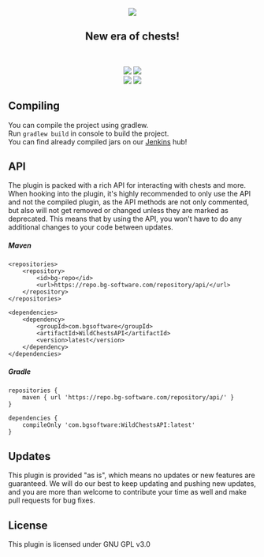 <p align="center">
<img src="https://bg-software.com/imgs/wildchests-logo.png" />
<h2 align="center">New era of chests!</h2>
</p>
<br>
<p align="center">
<a href="https://bg-software.com/discord/"><img src="https://img.shields.io/discord/293212540723396608?color=7289DA&label=Discord&logo=discord&logoColor=7289DA&link=https://bg-software.com/discord/"></a>
<a href="https://bg-software.com/patreon/"><img src="https://img.shields.io/badge/-Support_on_Patreon-F96854.svg?logo=patreon&style=flat&logoColor=white&link=https://bg-software.com/patreon/"></a><br>
<a href=""><img src="https://img.shields.io/maintenance/yes/2024"></a>
<a href="https://www.codacy.com/gh/BG-Software-LLC/WildChests/dashboard?utm_source=github.com&amp;utm_medium=referral&amp;utm_content=BG-Software-LLC/WildChests&amp;utm_campaign=Badge_Grade"><img src="https://app.codacy.com/project/badge/Grade/10fe7eff5cca459c9a1eee5134f61d31"/></a>
</p>

## Compiling

You can compile the project using gradlew.<br>
Run `gradlew build` in console to build the project.<br>
You can find already compiled jars on our [Jenkins](https://hub.bg-software.com/) hub!<br>

## API

The plugin is packed with a rich API for interacting with chests and more. When hooking into the plugin, it's highly
recommended to only use the API and not the compiled plugin, as the API methods are not only commented, but also will
not get removed or changed unless they are marked as deprecated. This means that by using the API, you won't have to do
any additional changes to your code between updates.

##### Maven

```
<repositories>
    <repository>
        <id>bg-repo</id>
        <url>https://repo.bg-software.com/repository/api/</url>
    </repository>
</repositories>

<dependencies>
    <dependency>
        <groupId>com.bgsoftware</groupId>
        <artifactId>WildChestsAPI</artifactId>
        <version>latest</version>
    </dependency>
</dependencies>
```

##### Gradle

```
repositories {
    maven { url 'https://repo.bg-software.com/repository/api/' }
}

dependencies {
    compileOnly 'com.bgsoftware:WildChestsAPI:latest'
}
```

## Updates

This plugin is provided "as is", which means no updates or new features are guaranteed. We will do our best to keep
updating and pushing new updates, and you are more than welcome to contribute your time as well and make pull requests
for bug fixes.

## License

This plugin is licensed under GNU GPL v3.0
